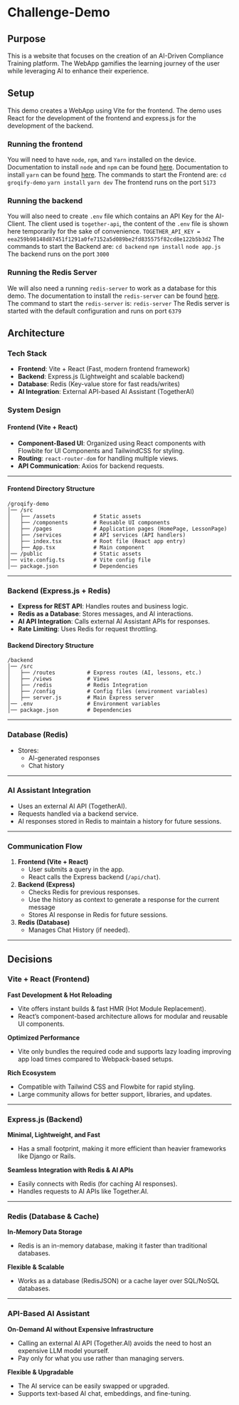# Challenge-Demo

## Purpose

This is a website that focuses on the creation of an AI-Driven Compliance Training platform. The WebApp gamifies the learning journey of the user while leveraging AI to enhance their experience.

## Setup

This demo creates a WebApp using Vite for the frontend. The demo uses React for the development of the frontend and express.js for the development of the backend.

### Running the frontend
You will need to have `node`, `npm`, and `Yarn` installed on the device.
Documentation to install `node` and `npm` can be found [here](https://nodejs.org/en/download).
Documentation to install `yarn` can be found [here](https://classic.yarnpkg.com/lang/en/docs/install/).
The commands to start the Frontend are:
`cd groqify-demo`
`yarn install`
`yarn dev`
The frontend runs on the port `5173`

### Running the backend
You will also need to create `.env` file which contains an API Key for the AI-Client. The client used is `together-api`, the content of the `.env` file is shown here temporarily for the sake of convenience.
`TOGETHER_API_KEY = eea259b98148d87451f1291a0fe7152a5d089be2fd835575f82cd8e122b5b3d2`
The commands to start the Backend are:
`cd backend`
`npm install`
`node app.js`
The backend runs on the port `3000`

### Running the Redis Server
We will also need a running `redis-server` to work as a database for this demo. The documentation to install the `redis-server` can be found [here](https://redis.io/docs/latest/operate/oss_and_stack/install/install-redis/).
The command to start the `redis-server` is:
`redis-server`
The Redis server is started with the default configuration and runs on port `6379`

## Architecture

### Tech Stack

- **Frontend**: Vite + React (Fast, modern frontend framework)
- **Backend**: Express.js (Lightweight and scalable backend)
- **Database**: Redis (Key-value store for fast reads/writes)
- **AI Integration**: External API-based AI Assistant (TogetherAI)

### System Design

#### Frontend (Vite + React)

- **Component-Based UI**: Organized using React components with Flowbite for UI Components and TailwindCSS for styling.
- **Routing**: `react-router-dom` for handling multiple views.
- **API Communication**: Axios for backend requests.

---

#### Frontend Directory Structure

    /groqify-demo
    │── /src
    │   ├── /assets        	   # Static assets
    │   ├── /components        # Reusable UI components
    │   ├── /pages             # Application pages (HomePage, LessonPage)
    │   ├── /services          # API services (API handlers)
    │   ├── index.tsx          # Root file (React app entry)
    │   ├── App.tsx            # Main component
    │── /public                # Static assets
    │── vite.config.ts         # Vite config file
    │── package.json           # Dependencies

---

### Backend (Express.js + Redis)

- **Express for REST API**: Handles routes and business logic.
- **Redis as a Database**: Stores messages, and AI interactions.
- **AI API Integration**: Calls external AI Assistant APIs for responses.
- **Rate Limiting**: Uses Redis for request throttling.

#### Backend Directory Structure

    /backend
    │── /src
    │   ├── /routes          # Express routes (AI, lessons, etc.)
    │   ├── /views           # Views
    │   ├── /redis           # Redis Integration
    │   ├── /config          # Config files (environment variables)
    │   ├── server.js        # Main Express server
    │── .env                 # Environment variables
    │── package.json         # Dependencies

---

### Database (Redis)

- Stores:
  - AI-generated responses
  - Chat history

---

### AI Assistant Integration

- Uses an external AI API (TogetherAI).
- Requests handled via a backend service.
- AI responses stored in Redis to maintain a history for future sessions.

---

### Communication Flow

1.  **Frontend (Vite + React)**
    - User submits a query in the app.
    - React calls the Express backend (`/api/chat`).
2.  **Backend (Express)**
    - Checks Redis for previous responses.
    - Use the history as context to generate a response for the current message
    - Stores AI response in Redis for future sessions.
3.  **Redis (Database)**
    - Manages Chat History (if needed).

---

## Decisions

### Vite + React (Frontend)

**Fast Development & Hot Reloading**

- Vite offers instant builds & fast HMR (Hot Module Replacement).
- React’s component-based architecture allows for modular and reusable UI components.

**Optimized Performance**

- Vite only bundles the required code and supports lazy loading improving app load times compared to Webpack-based setups.

**Rich Ecosystem**

- Compatible with Tailwind CSS and Flowbite for rapid styling.
- Large community allows for better support, libraries, and updates.

---

### Express.js (Backend)

**Minimal, Lightweight, and Fast**

- Has a small footprint, making it more efficient than heavier frameworks like Django or Rails.

**Seamless Integration with Redis & AI APIs**

- Easily connects with Redis (for caching AI responses).
- Handles requests to AI APIs like Together.AI.

---

### Redis (Database & Cache)

**In-Memory Data Storage**

- Redis is an in-memory database, making it faster than traditional databases.

**Flexible & Scalable**

- Works as a database (RedisJSON) or a cache layer over SQL/NoSQL databases.

---

### **API-Based AI Assistant**

**On-Demand AI without Expensive Infrastructure**

- Calling an external AI API (Together.AI) avoids the need to host an expensive LLM model yourself.
- Pay only for what you use rather than managing servers.

**Flexible & Upgradable**

- The AI service can be easily swapped or upgraded.
- Supports text-based AI chat, embeddings, and fine-tuning.
